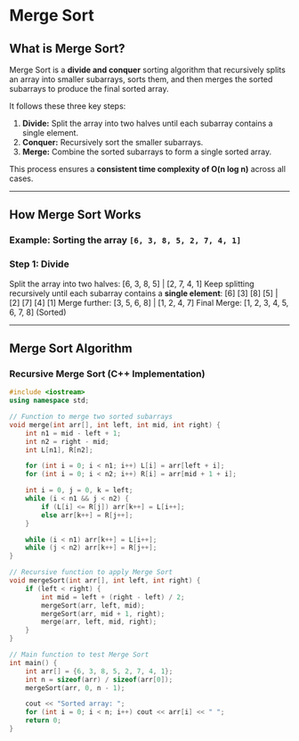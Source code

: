 # Merge Sort

## What is Merge Sort?
Merge Sort is a **divide and conquer** sorting algorithm that recursively splits an array into smaller subarrays, sorts them, and then merges the sorted subarrays to produce the final sorted array.  

It follows these three key steps:  
1. **Divide:** Split the array into two halves until each subarray contains a single element.  
2. **Conquer:** Recursively sort the smaller subarrays.  
3. **Merge:** Combine the sorted subarrays to form a single sorted array.  

This process ensures a **consistent time complexity of O(n log n)** across all cases.

---

## How Merge Sort Works  
### Example: Sorting the array `[6, 3, 8, 5, 2, 7, 4, 1]`

### **Step 1: Divide**
Split the array into two halves:
[6, 3, 8, 5] | [2, 7, 4, 1]
Keep splitting recursively until each subarray contains a **single element**:
[6] [3] [8] [5] | [2] [7] [4] [1]
Merge further:
[3, 5, 6, 8] | [1, 2, 4, 7]
Final Merge:
[1, 2, 3, 4, 5, 6, 7, 8] (Sorted)


---

## Merge Sort Algorithm  

### **Recursive Merge Sort (C++ Implementation)**
```cpp
#include <iostream>
using namespace std;

// Function to merge two sorted subarrays
void merge(int arr[], int left, int mid, int right) {
    int n1 = mid - left + 1;
    int n2 = right - mid;
    int L[n1], R[n2];

    for (int i = 0; i < n1; i++) L[i] = arr[left + i];
    for (int i = 0; i < n2; i++) R[i] = arr[mid + 1 + i];

    int i = 0, j = 0, k = left;
    while (i < n1 && j < n2) {
        if (L[i] <= R[j]) arr[k++] = L[i++];
        else arr[k++] = R[j++];
    }

    while (i < n1) arr[k++] = L[i++];
    while (j < n2) arr[k++] = R[j++];
}

// Recursive function to apply Merge Sort
void mergeSort(int arr[], int left, int right) {
    if (left < right) {
        int mid = left + (right - left) / 2;
        mergeSort(arr, left, mid);
        mergeSort(arr, mid + 1, right);
        merge(arr, left, mid, right);
    }
}

// Main function to test Merge Sort
int main() {
    int arr[] = {6, 3, 8, 5, 2, 7, 4, 1};
    int n = sizeof(arr) / sizeof(arr[0]);
    mergeSort(arr, 0, n - 1);

    cout << "Sorted array: ";
    for (int i = 0; i < n; i++) cout << arr[i] << " ";
    return 0;
}

